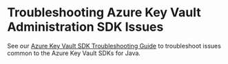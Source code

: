 # Troubleshooting Azure Key Vault Administration SDK Issues
See our [Azure Key Vault SDK Troubleshooting Guide](https://github.com/Azure/azure-sdk-for-java/blob/main/sdk/keyvault/TROUBLESHOOTING.md) to troubleshoot issues common to the Azure Key Vault SDKs for Java.
